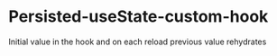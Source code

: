# Persisted-useState-custom-hook
Initial value in the hook and on each reload previous value rehydrates
